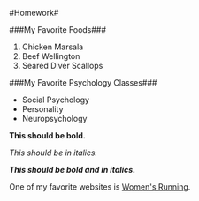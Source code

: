 <!--Make a title for your homework using the largest heading-->
#Homework#


<!--Create an subtitle using a smaller heading for your favorite
foods-->
###My Favorite Foods###


<!--Create an ordered list of your three favorite foods-->
1. Chicken Marsala
2. Beef Wellington
3. Seared Diver Scallops


<!--Create an subtitle using a the same heading you used before\
for your favorite
psychology classes-->
###My Favorite Psychology Classes###



<!--Create an unordered list of your three favorite psych classes-->
* Social Psychology
* Personality
* Neuropsychology


<!--Make the following bold-->

**This should be bold.**

<!--Make the following italicized-->

*This should be in italics.*

<!--Make the following bold and italicized-->

***This should be bold and in italics.***

<!--Create a link to one of your favorite websites-->
One of my favorite websites is [Women's Running](http://womensrunning.competitor.com).